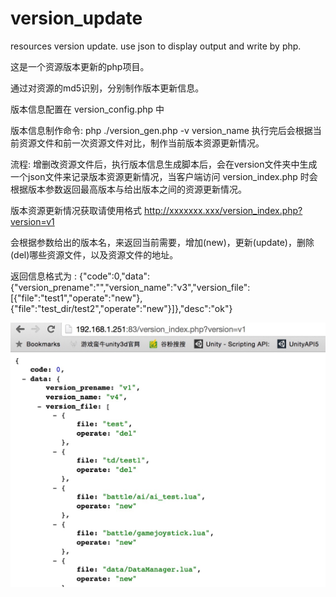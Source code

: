 # version_update
resources version update. use json to display output and write by php.

这是一个资源版本更新的php项目。

通过对资源的md5识别，分别制作版本更新信息。

版本信息配置在 version_config.php 中

版本信息制作命令: php ./version_gen.php -v version_name 执行完后会根据当前资源文件和前一次资源文件对比，制作当前版本资源更新情况。

流程: 增删改资源文件后，执行版本信息生成脚本后，会在version文件夹中生成一个json文件来记录版本资源更新情况，当客户端访问 version_index.php 时会根据版本参数返回最高版本与给出版本之间的资源更新情况。

版本资源更新情况获取请使用格式 http://xxxxxxx.xxx/version_index.php?version=v1

会根据参数给出的版本名，来返回当前需要，增加(new)，更新(update)，删除(del)哪些资源文件，以及资源文件的地址。

返回信息格式为 : {"code":0,"data":{"version_prename":"","version_name":"v3","version_file":[{"file":"test1","operate":"new"},{"file":"test_dir\/test2","operate":"new"}]},"desc":"ok"}

![github](./example.jpg "github")